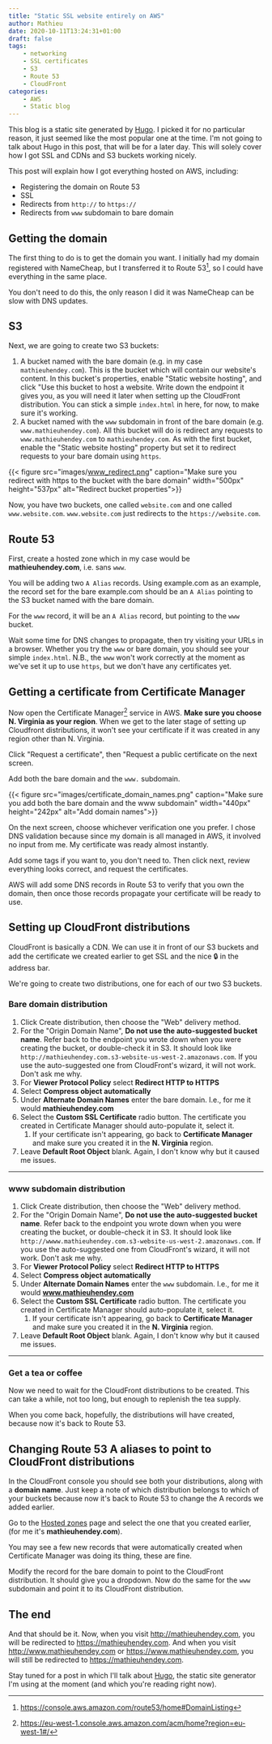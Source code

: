 ```yaml
---
title: "Static SSL website entirely on AWS"
author: Mathieu
date: 2020-10-11T13:24:31+01:00
draft: false
tags:
    - networking
    - SSL certificates
    - S3
    - Route 53
    - CloudFront
categories:
    - AWS
    - Static blog
---
```


This blog is a static site generated by [Hugo](https://gohugo.io/). I picked it
for no particular reason, it just seemed like the most popular one at the time.
I'm not going to talk about Hugo in this post, that will be for a later day.
This will solely cover how I got SSL and CDNs and S3 buckets working nicely.

This post will explain how I got everything hosted on AWS, including:

* Registering the domain on Route 53
* SSL
* Redirects from `http://` to  `https://`
* Redirects from `www` subdomain to bare domain

## Getting the domain

The first thing to do is to get the domain you want. I initially had my domain
registered with NameCheap, but I transferred it to Route 53[^1], so I could have
everything in the same place.

You don't need to do this, the only reason I did it was NameCheap can be slow
with DNS updates.

## S3

Next, we are going to create two S3 buckets:

1. A bucket named with the bare domain (e.g. in my case `mathieuhendey.com`).
    This is the bucket which will contain our website's content. In this
    bucket's properties, enable "Static website hosting", and click "Use this
    bucket to host a website. Write down the endpoint it gives you, as you will
    need it later when setting up the CloudFront distribution. You can stick a
    simple `index.html` in here, for now, to make sure it's working.
2. A bucket named with the `www` subdomain in front of the bare domain (e.g.
    `www.mathieuhendey.com`). All this bucket will do is redirect any requests
    to `www.mathieuhendey.com` to `mathieuhendey.com`. As with the first bucket,
    enable the "Static website hosting" property but set it to redirect requests
    to your bare domain using `https`.

{{< figure src="images/www_redirect.png" caption="Make sure you redirect with https to the bucket with the bare domain" width="500px" height="537px" alt="Redirect bucket properties">}}

Now, you have two buckets, one called `website.com` and one called
`www.website.com`. `www.website.com` just redirects to the
`https://website.com`.

## Route 53

First, create a hosted zone which in my case would be **mathieuhendey.com**,
i.e. sans `www`.

You will be adding two `A Alias` records. Using example.com as an example, the
record set for the bare example.com should be an `A Alias` pointing to the S3
bucket named with the bare domain.

For the `www` record, it will be an `A Alias` record, but pointing to the `www`
bucket.

Wait some time for DNS changes to propagate, then try visiting your URLs in a
browser. Whether you try the `www` or bare domain, you should see your simple
`index.html`. N.B., the `www` won't work correctly at the moment as we've set it
up to use `https`, but we don't have any certificates yet.

## Getting a certificate from Certificate Manager

Now open the Certificate Manager[^2] service in AWS. **Make sure you choose N.
Virginia as your region**. When we get to the later stage of setting up
Cloudfront distributions, it won't see your certificate if it was created in any
region other than N. Virginia.

Click "Request a certificate", then "Request a public certificate on the next
screen.

Add both the bare domain and the `www.` subdomain.

{{< figure src="images/certificate_domain_names.png" caption="Make sure you add both the bare domain and the www subdomain" width="440px" height="242px" alt="Add domain names">}}

On the next screen, choose whichever verification one you prefer. I chose DNS
validation because since my domain is all managed in AWS, it involved no input
from me. My certificate was ready almost instantly.

Add some tags if you want to, you don't need to. Then click next, review
everything looks correct, and request the certificates.

AWS will add some DNS records in Route 53 to verify that you own the domain,
then once those records propagate your certificate will be ready to use.

## Setting up CloudFront distributions

CloudFront is basically a CDN. We can use it in front of our S3 buckets and add
the certificate we created earlier to get SSL and the nice :lock: in the address
bar.

We're going to create two distributions, one for each of our two S3 buckets.

### Bare domain distribution

1. Click Create distribution, then choose the "Web" delivery method.
2. For the "Origin Domain Name", **Do not use the auto-suggested bucket name**.
   Refer back to the endpoint you wrote down when you were creating the bucket,
   or double-check it in S3. It should look like
   `http://mathieuhendey.com.s3-website-us-west-2.amazonaws.com`. If you use the
   auto-suggested one from CloudFront's wizard, it will not work. Don't ask me
   why.
3. For **Viewer Protocol Policy** select **Redirect HTTP to HTTPS**
4. Select **Compress object automatically**
5. Under **Alternate Domain Names** enter the bare domain. I.e., for me it would
   **mathieuhendey.com**
6. Select the **Custom SSL Certificate** radio button. The certificate you
    created in Certificate Manager should auto-populate it, select it.
    1. If your certificate isn't appearing, go back to **Certificate Manager**
       and make sure you created it in the **N. Virginia** region.
7. Leave **Default Root Object** blank. Again, I don't know why but it caused me
   issues.

---

### www subdomain distribution

1. Click Create distribution, then choose the "Web" delivery method.
2. For the "Origin Domain Name", **Do not use the auto-suggested bucket name**.
   Refer back to the endpoint you wrote down when you were creating the bucket,
   or double-check it in S3. It should look like
   `http://wwww.mathieuhendey.com.s3-website-us-west-2.amazonaws.com`. If you
   use the auto-suggested one from CloudFront's wizard, it will not work. Don't
   ask me why.
3. For **Viewer Protocol Policy** select **Redirect HTTP to HTTPS**
4. Select **Compress object automatically**
5. Under **Alternate Domain Names** enter the `www` subdomain. I.e., for me it
   would **www.mathieuhendey.com**
6. Select the **Custom SSL Certificate** radio button. The certificate you
    created in Certificate Manager should auto-populate it, select it.
    1. If your certificate isn't appearing, go back to **Certificate Manager**
       and make sure you created it in the **N. Virginia** region.
7. Leave **Default Root Object** blank. Again, I don't know why but it caused me
   issues.

---

### Get a tea or coffee

Now we need to wait for the CloudFront distributions to be created. This can
take a while, not too long, but enough to replenish the tea supply.

When you come back, hopefully, the distributions will have created, because now
it's back to Route 53.

## Changing Route 53 A aliases to point to CloudFront distributions

In the CloudFront console you should see both your distributions, along with a
**domain name**. Just keep a note of which distribution belongs to which of your
buckets because now it's back to Route 53 to change the A records we added
earlier.

Go to the [Hosted zones](https://console.aws.amazon.com/route53/v2/hostedzones#)
page and select the one that you created earlier, (for me it's
**mathieuhendey.com**).

You may see a few new records that were automatically created when Certificate
Manager was doing its thing, these are fine.

Modify the record for the bare domain to point to the CloudFront distribution.
It should give you a dropdown. Now do the same for the `www` subdomain and point
it to its CloudFront distribution.

## The end

And that should be it. Now, when you visit <http://mathieuhendey.com>, you will
be redirected to <https://mathieuhendey.com>. And when you visit
<http://www.mathieuhendey.com> or <https://www.mathieuhendey.com>, you will
still be redirected to <https://mathieuhendey.com>.

Stay tuned for a post in which I'll talk about [Hugo](https://gohugo.io/), the
static site generator I'm using at the moment (and which you're reading right
now).

[^1]: https://console.aws.amazon.com/route53/home#DomainListing
[^2]: https://eu-west-1.console.aws.amazon.com/acm/home?region=eu-west-1#/
